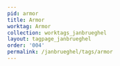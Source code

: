 ```yaml
---
pid: armor
title: Armor
worktag: Armor
collection: worktags_janbrueghel
layout: tagpage_janbrueghel
order: '004'
permalink: /janbrueghel/tags/armor
---
```

